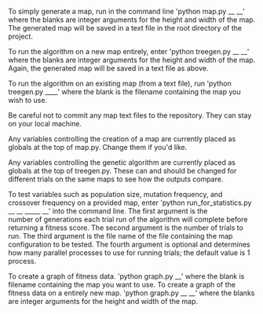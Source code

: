 To simply generate a map, run in the command line 'python map.py __ __' where the blanks are integer arguments for the height and width of the map.
The generated map will be saved in a text file in the root directory of the project.

To run the algorithm on a new map entirely, enter 'python treegen.py __ __' where the blanks are integer arguments for the height and width of the map.
Again, the generated map will be saved in a text file as above.

To run the algorithm on an existing map (from a text file), run 'python treegen.py ____' where the blank is the filename containing the map you wish to use.

Be careful not to commit any map text files to the repository. They can stay on your local machine.

Any variables controlling the creation of a map are currently placed as globals at the top of map.py. Change them if you'd like.

Any variables controlling the genetic algorithm are currently placed as globals at the top of treegen.py. These can and
should be changed for different trials on the same maps to see how the outputs compare.

To test variables such as population size, mutation frequency, and crossover frequency on a provided map, 
enter 'python run_for_statistics.py __ __ _____ __' into the command line. The first argument is the  
number of generations each trial run of the algorithm will complete before returning a fitness score. The 
second argument is the number of trials to run. The third argument is the file name of the file containing the map 
configuration to be tested. The fourth argument is optional and determines how many parallel processes to use for 
running trials; the default value is 1 process.

To create a graph of fitness data. 'python graph.py __' where the blank is filename containing the map you want to use.
To create a graph of the fitness data on a entirely new map. 'python graph.py __ __' where the blanks are integer arguments for the height and width of the map.
